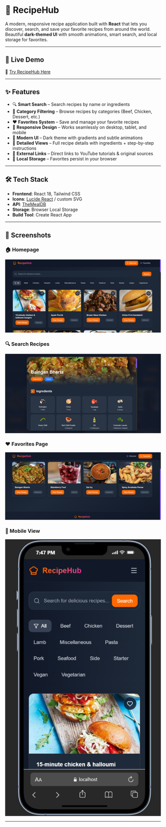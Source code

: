 # 🍳 RecipeHub

A modern, responsive recipe application built with **React** that lets you discover, search, and save your favorite recipes from around the world.  
Beautiful **dark-themed UI** with smooth animations, smart search, and local storage for favorites.  

---

## 🚀 Live Demo

🔗 [Try RecipeHub Here](https://recipe-hub-preetam.vercel.app/)

---

## ✨ Features

- 🔍 **Smart Search** – Search recipes by name or ingredients  
- 📂 **Category Filtering** – Browse recipes by categories (Beef, Chicken, Dessert, etc.)  
- ❤️ **Favorites System** – Save and manage your favorite recipes  
- 📱 **Responsive Design** – Works seamlessly on desktop, tablet, and mobile  
- 🎨 **Modern UI** – Dark theme with gradients and subtle animations  
- 📖 **Detailed Views** – Full recipe details with ingredients + step-by-step instructions  
- 🔗 **External Links** – Direct links to YouTube tutorials & original sources  
- 💾 **Local Storage** – Favorites persist in your browser  

---

## 🛠️ Tech Stack

- **Frontend**: React 18, Tailwind CSS  
- **Icons**: [Lucide React](https://lucide.dev) / custom SVG  
- **API**: [TheMealDB](https://www.themealdb.com/api.php)  
- **Storage**: Browser Local Storage  
- **Build Tool**: Create React App  

---
## 📸 Screenshots

### 🏠 Homepage
![Homepage](./public/home.png)

### 🔍 Search Recipes
![Search](./public//search.png)

### ❤️ Favorites Page
![Favorites](./public//fav.png)

### 📱 Mobile View
![Mobile View](./public//mobile.png)

---




